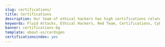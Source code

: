 ```yaml
---
slug: certifications/
title: Certifications
description: Our team of ethical hackers has high certifications related to the offensive security of computer systems.
keywords: Fluid Attacks, Ethical Hackers, Red Team, Certifications, Cybersecurity, Pentesters, Whitehat Hackers
banner: certifications-bg
template: about-us/cardsgen
certificationsindex: yes
---
```

